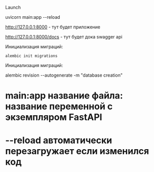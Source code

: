 

Launch

uvicorn main:app --reload


http://127.0.0.1:8000 - тут будет приложение

http://127.0.0.1:8000/docs - тут будет дока swagger api


Инициализация миграций:

`alembic init migrations`


Инициализация миграций:

alembic revision --autogenerate -m "database creation"


# main:app название файла: название переменной с экземпляром FastAPI
# --reload автоматически перезагружает если изменился код